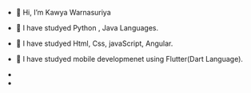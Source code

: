 - 👋 Hi, I’m Kawya Warnasuriya

- 🌱 I have studyed Python , Java Languages.
- 🌱 I have studyed Html, Css, javaScript, Angular.
- 🌱 I have studyed mobile developmenet using Flutter(Dart Language).
  
- 
- 

